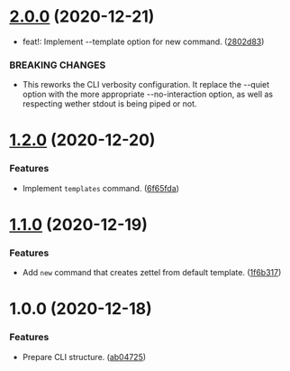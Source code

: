 # [2.0.0](https://github.com/yeldirium/zettelkasten-tools/compare/v1.2.0...v2.0.0) (2020-12-21)


* feat!: Implement --template option for new command. ([2802d83](https://github.com/yeldirium/zettelkasten-tools/commit/2802d83717620629446ade6a953b88faf2d9c5f8))


### BREAKING CHANGES

* This reworks the CLI verbosity configuration. It replace the --quiet
option with the more appropriate --no-interaction option, as well as
respecting wether stdout is being piped or not.

# [1.2.0](https://github.com/yeldirium/zettelkasten-tools/compare/v1.1.0...v1.2.0) (2020-12-20)


### Features

* Implement `templates` command. ([6f65fda](https://github.com/yeldirium/zettelkasten-tools/commit/6f65fda28cd438405b420fa3befd7e318cb8e7a3))

# [1.1.0](https://github.com/yeldirium/zettelkasten-tools/compare/v1.0.0...v1.1.0) (2020-12-19)


### Features

* Add `new` command that creates zettel from default template. ([1f6b317](https://github.com/yeldirium/zettelkasten-tools/commit/1f6b31778d6659296b744172991a646d40cc90dc))

# 1.0.0 (2020-12-18)


### Features

* Prepare CLI structure. ([ab04725](https://github.com/yeldirium/zettelkasten-tools/commit/ab04725d3524dbd257a2963078e46ad46d4412f7))
